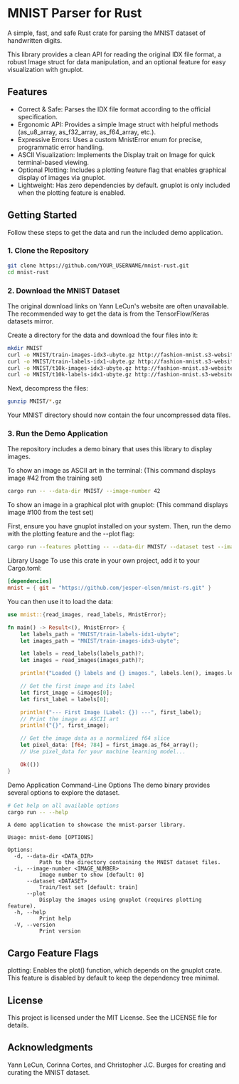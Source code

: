 # MNIST Parser for Rust 

A simple, fast, and safe Rust crate for parsing the MNIST dataset of handwritten digits.

This library provides a clean API for reading the original IDX file format, a robust Image struct for data manipulation, and an optional feature for easy visualization with gnuplot.

## Features

* Correct & Safe: Parses the IDX file format according to the official specification.
* Ergonomic API: Provides a simple Image struct with helpful methods (as_u8_array, as_f32_array, as_f64_array, etc.).
* Expressive Errors: Uses a custom MnistError enum for precise, programmatic error handling.
* ASCII Visualization: Implements the Display trait on Image for quick terminal-based viewing.
* Optional Plotting: Includes a plotting feature flag that enables graphical display of images via gnuplot.
* Lightweight: Has zero dependencies by default. gnuplot is only included when the plotting feature is enabled.

## Getting Started
Follow these steps to get the data and run the included demo application.

### 1. Clone the Repository

```bash
git clone https://github.com/YOUR_USERNAME/mnist-rust.git
cd mnist-rust
```
### 2. Download the MNIST Dataset

The original download links on Yann LeCun's website are often unavailable. The recommended way to get the data is from the TensorFlow/Keras datasets mirror.

Create a directory for the data and download the four files into it:

```bash
mkdir MNIST
curl -o MNIST/train-images-idx3-ubyte.gz http://fashion-mnist.s3-website.eu-central-1.amazonaws.com/train-images-idx3-ubyte.gz
curl -o MNIST/train-labels-idx1-ubyte.gz http://fashion-mnist.s3-website.eu-central-1.amazonaws.com/train-labels-idx1-ubyte.gz
curl -o MNIST/t10k-images-idx3-ubyte.gz http://fashion-mnist.s3-website.eu-central-1.amazonaws.com/t10k-images-idx3-ubyte.gz
curl -o MNIST/t10k-labels-idx1-ubyte.gz http://fashion-mnist.s3-website.eu-central-1.amazonaws.com/t10k-labels-idx1-ubyte.gz
```
Next, decompress the files:

``` bash
gunzip MNIST/*.gz
```

Your MNIST directory should now contain the four uncompressed data files.

### 3. Run the Demo Application
The repository includes a demo binary that uses this library to display images.

To show an image as ASCII art in the terminal:
(This command displays image #42 from the training set)

```bash
cargo run -- --data-dir MNIST/ --image-number 42
```

To show an image in a graphical plot with gnuplot:
(This command displays image #100 from the test set)

First, ensure you have gnuplot installed on your system. Then, run the demo with the plotting feature and the --plot flag:

``` bash
cargo run --features plotting -- --data-dir MNIST/ --dataset test --image-number 100 --plot
```

Library Usage
To use this crate in your own project, add it to your Cargo.toml:

``` toml
[dependencies]
mnist = { git = "https://github.com/jesper-olsen/mnist-rs.git" }
```

You can then use it to load the data:

```rust
use mnist::{read_images, read_labels, MnistError};

fn main() -> Result<(), MnistError> {
    let labels_path = "MNIST/train-labels-idx1-ubyte";
    let images_path = "MNIST/train-images-idx3-ubyte";

    let labels = read_labels(labels_path)?;
    let images = read_images(images_path)?;

    println!("Loaded {} labels and {} images.", labels.len(), images.len());

    // Get the first image and its label
    let first_image = &images[0];
    let first_label = labels[0];

    println!("--- First Image (Label: {}) ---", first_label);
    // Print the image as ASCII art
    println!("{}", first_image);

    // Get the image data as a normalized f64 slice
    let pixel_data: [f64; 784] = first_image.as_f64_array();
    // Use pixel_data for your machine learning model...

    Ok(())
}
```

Demo Application Command-Line Options
The demo binary provides several options to explore the dataset.

```bash
# Get help on all available options
cargo run -- --help
```
``` text
A demo application to showcase the mnist-parser library.

Usage: mnist-demo [OPTIONS]

Options:
  -d, --data-dir <DATA_DIR>
          Path to the directory containing the MNIST dataset files.
  -i, --image-number <IMAGE_NUMBER>
          Image number to show [default: 0]
      --dataset <DATASET>
          Train/Test set [default: train]
      --plot
          Display the images using gnuplot (requires plotting feature).
  -h, --help
          Print help
  -V, --version
          Print version
```

## Cargo Feature Flags
plotting: Enables the plot() function, which depends on the gnuplot crate. This feature is disabled by default to keep the dependency tree minimal.

## License
This project is licensed under the MIT License. See the LICENSE file for details.

## Acknowledgments
Yann LeCun, Corinna Cortes, and Christopher J.C. Burges for creating and curating the MNIST dataset.
